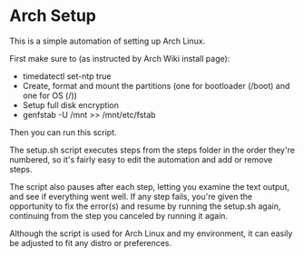 # Arch Setup

This is a simple automation of setting up Arch Linux.

First make sure to (as instructed by Arch Wiki install page):
- timedatectl set-ntp true
- Create, format and mount the partitions (one for bootloader (/boot) and one for OS (/))
- Setup full disk encryption
- genfstab -U /mnt >> /mnt/etc/fstab

Then you can run this script.

The setup.sh script executes steps from the steps folder in the order they're numbered, so it's fairly easy to
edit the automation and add or remove steps.

The script also pauses after each step, letting you examine the text output, and see if everything went well.
If any step fails, you're given the opportunity to fix the error(s) and resume by running the setup.sh again, continuing from the step you canceled by running it again.

Although the script is used for Arch Linux and my environment, it can easily be adjusted to fit any distro or preferences.
